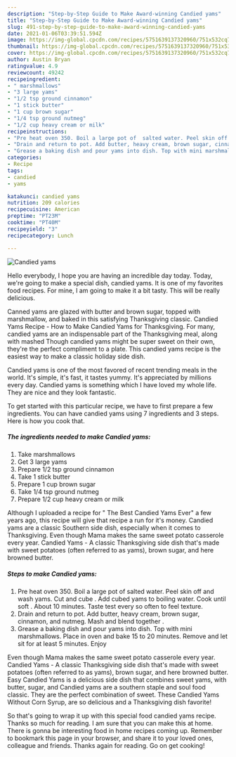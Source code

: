 ```yaml
---
description: "Step-by-Step Guide to Make Award-winning Candied yams"
title: "Step-by-Step Guide to Make Award-winning Candied yams"
slug: 491-step-by-step-guide-to-make-award-winning-candied-yams
date: 2021-01-06T03:39:51.594Z
image: https://img-global.cpcdn.com/recipes/5751639137320960/751x532cq70/candied-yams-recipe-main-photo.jpg
thumbnail: https://img-global.cpcdn.com/recipes/5751639137320960/751x532cq70/candied-yams-recipe-main-photo.jpg
cover: https://img-global.cpcdn.com/recipes/5751639137320960/751x532cq70/candied-yams-recipe-main-photo.jpg
author: Austin Bryan
ratingvalue: 4.9
reviewcount: 49242
recipeingredient:
- " marshmallows"
- "3 large yams"
- "1/2 tsp ground cinnamon"
- "1 stick butter"
- "1 cup brown sugar"
- "1/4 tsp ground nutmeg"
- "1/2 cup heavy cream or milk"
recipeinstructions:
- "Pre heat oven 350. Boil a large pot of  salted water. Peel skin off and wash yams. Cut and cube . Add cubed yams to boiling water. Cook until soft . About 10 minutes. Taste test every so often to feel texture."
- "Drain and return to pot. Add butter, heavy cream, brown sugar, cinnamon, and nutmeg. Mash and blend together ."
- "Grease a baking dish and pour yams into dish. Top with mini marshmallows.  Place in oven and bake 15 to 20 minutes.  Remove and let sit for at least 5 minutes. Enjoy"
categories:
- Recipe
tags:
- candied
- yams

katakunci: candied yams 
nutrition: 209 calories
recipecuisine: American
preptime: "PT23M"
cooktime: "PT40M"
recipeyield: "3"
recipecategory: Lunch

---
```



![Candied yams](https://img-global.cpcdn.com/recipes/5751639137320960/751x532cq70/candied-yams-recipe-main-photo.jpg)

Hello everybody, I hope you are having an incredible day today. Today, we're going to make a special dish, candied yams. It is one of my favorites food recipes. For mine, I am going to make it a bit tasty. This will be really delicious.

Canned yams are glazed with butter and brown sugar, topped with marshmallow, and baked in this satisfying Thanksgiving classic. Candied Yams Recipe - How to Make Candied Yams for Thanksgiving. For many, candied yams are an indispensable part of the Thanksgiving meal, along with mashed Though candied yams might be super sweet on their own, they&#39;re the perfect compliment to a plate. This candied yams recipe is the easiest way to make a classic holiday side dish.

Candied yams is one of the most favored of recent trending meals in the world. It's simple, it's fast, it tastes yummy. It's appreciated by millions every day. Candied yams is something which I have loved my whole life. They are nice and they look fantastic.


To get started with this particular recipe, we have to first prepare a few ingredients. You can have candied yams using 7 ingredients and 3 steps. Here is how you cook that.

<!--inarticleads1-->

##### The ingredients needed to make Candied yams:

1. Take  marshmallows
1. Get 3 large yams
1. Prepare 1/2 tsp ground cinnamon
1. Take 1 stick butter
1. Prepare 1 cup brown sugar
1. Take 1/4 tsp ground nutmeg
1. Prepare 1/2 cup heavy cream or milk


Although I uploaded a recipe for &#34; The Best Candied Yams Ever&#34; a few years ago, this recipe will give that recipe a run for it&#39;s money. Candied yams are a classic Southern side dish, especially when it comes to Thanksgiving. Even though Mama makes the same sweet potato casserole every year. Candied Yams - A classic Thanksgiving side dish that&#39;s made with sweet potatoes (often referred to as yams), brown sugar, and here browned butter. 

<!--inarticleads2-->

##### Steps to make Candied yams:

1. Pre heat oven 350. Boil a large pot of  salted water. Peel skin off and wash yams. Cut and cube . Add cubed yams to boiling water. Cook until soft . About 10 minutes. Taste test every so often to feel texture.
1. Drain and return to pot. Add butter, heavy cream, brown sugar, cinnamon, and nutmeg. Mash and blend together .
1. Grease a baking dish and pour yams into dish. Top with mini marshmallows.  Place in oven and bake 15 to 20 minutes.  Remove and let sit for at least 5 minutes. Enjoy


Even though Mama makes the same sweet potato casserole every year. Candied Yams - A classic Thanksgiving side dish that&#39;s made with sweet potatoes (often referred to as yams), brown sugar, and here browned butter. Easy Candied Yams is a delicious side dish that combines sweet yams, with butter, sugar, and Candied yams are a southern staple and soul food classic. They are the perfect combination of sweet. These Candied Yams Without Corn Syrup, are so delicious and a Thanksgiving dish favorite! 

So that's going to wrap it up with this special food candied yams recipe. Thanks so much for reading. I am sure that you can make this at home. There is gonna be interesting food in home recipes coming up. Remember to bookmark this page in your browser, and share it to your loved ones, colleague and friends. Thanks again for reading. Go on get cooking!
